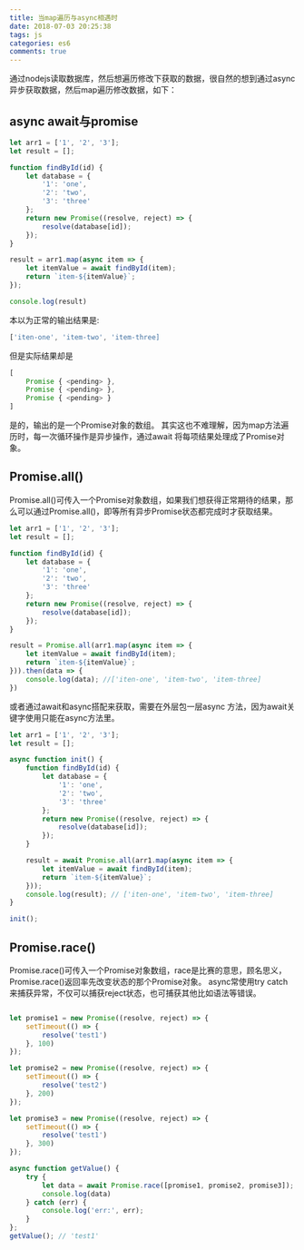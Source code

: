```yaml
---
title: 当map遍历与async相遇时
date: 2018-07-03 20:25:38
tags: js
categories: es6
comments: true
---
```


通过nodejs读取数据库，然后想遍历修改下获取的数据，很自然的想到通过async异步获取数据，然后map遍历修改数据，如下：

## async await与promise
```js
let arr1 = ['1', '2', '3'];
let result = [];

function findById(id) {
    let database = {
        '1': 'one',
        '2': 'two',
        '3': 'three'
    };
    return new Promise((resolve, reject) => {
        resolve(database[id]);
    });
}

result = arr1.map(async item => {
    let itemValue = await findById(item);
    return `item-${itemValue}`;
});

console.log(result)
```

本以为正常的输出结果是: 
```js
['iten-one', 'item-two', 'item-three]
```
但是实际结果却是
```js
[ 
    Promise { <pending> },
    Promise { <pending> },
    Promise { <pending> } 
]
```
是的，输出的是一个Promise对象的数组。
其实这也不难理解，因为map方法遍历时，每一次循环操作是异步操作，通过await 将每项结果处理成了Promise对象。

## Promise.all()
Promise.all()可传入一个Promise对象数组，如果我们想获得正常期待的结果，那么可以通过Promise.all()，即等所有异步Promise状态都完成时才获取结果。
```js
let arr1 = ['1', '2', '3'];
let result = [];

function findById(id) {
    let database = {
        '1': 'one',
        '2': 'two',
        '3': 'three'
    };
    return new Promise((resolve, reject) => {
        resolve(database[id]);
    });
}

result = Promise.all(arr1.map(async item => {
    let itemValue = await findById(item);
    return `item-${itemValue}`;
})).then(data => {
    console.log(data); //['iten-one', 'item-two', 'item-three]
})
```

或者通过await和async搭配来获取，需要在外层包一层async 方法，因为await关键字使用只能在async方法里。
```js
let arr1 = ['1', '2', '3'];
let result = [];

async function init() {
    function findById(id) {
        let database = {
            '1': 'one',
            '2': 'two',
            '3': 'three'
        };
        return new Promise((resolve, reject) => {
            resolve(database[id]);
        });
    }

    result = await Promise.all(arr1.map(async item => {
        let itemValue = await findById(item);
        return `item-${itemValue}`;
    }));
    console.log(result); // ['iten-one', 'item-two', 'item-three]
}

init();
```

## Promise.race()

Promise.race()可传入一个Promise对象数组，race是比赛的意思，顾名思义，Promise.race()返回率先改变状态的那个Promise对象。
async常使用try catch来捕获异常，不仅可以捕获reject状态，也可捕获其他比如语法等错误。

```js

let promise1 = new Promise((resolve, reject) => {
    setTimeout(() => {
        resolve('test1')
    }, 100)
});

let promise2 = new Promise((resolve, reject) => {
    setTimeout(() => {
        resolve('test2')
    }, 200)
});

let promise3 = new Promise((resolve, reject) => {
    setTimeout(() => {
        resolve('test1')
    }, 300)
});

async function getValue() {
    try {
        let data = await Promise.race([promise1, promise2, promise3]);
        console.log(data)
    } catch (err) {
        console.log('err:', err);
    }
};
getValue(); // 'test1'

```